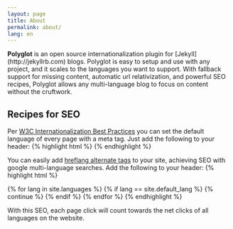```yaml
---
layout: page
title: About
permalink: about/
lang: en
---
```

<p class="message">
  <b>Polyglot</b> is an open source internationalization plugin for [Jekyll](http://jekyllrb.com) blogs. Polyglot is easy to setup and use with any project, and it scales to the languages you want to support. With fallback support for missing content, automatic url relativization, and powerful SEO recipes, Polyglot allows any multi-language blog to focus on content without the cruftwork.
</p>


## Recipes for SEO

Per [W3C Internationalization Best Practices](http://www.w3.org/International/geo/html-tech/tech-lang.html#ri20060630.133615821)
you can set the default language of every page with a meta tag. Just add the following to your header:
{% highlight html %}
<meta http-equiv="Content-Language" content="!!LANGUAGE!!">
{% endhighlight %}

You can easily add [hreflang alternate tags](https://support.google.com/webmasters/answer/189077?hl=en)
to your site, achieving SEO with google multi-language searches. Add the following to your header:
{% highlight html %}
<link rel="alternate"
      hreflang="{{site.default_lang}}"
      href="http://yoursite.com{{page.permalink}}" />
{% for lang in site.languages %}
{% if lang == site.default_lang %}
  {% continue %}
{% endif %}
<link rel="alternate"
    hreflang="{{lang}}"
    href="http://yoursite.com/{{lang}}{{page.permalink}}" />
{% endfor %}
{% endhighlight %}

With this SEO, each page click will count towards the net clicks of all languages on the website.
